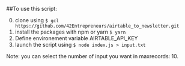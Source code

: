 ##To use this script:

0. clone using ```$ gcl https://github.com/42Entrepreneurs/airtable_to_newsletter.git```
1. install the packages with npm or yarn ```$ yarn```
2. Define environement variable AIRTABLE_API_KEY
3. launch the script using ```$ node index.js > input.txt```


Note: you can select the number of input you want in maxrecords: 10.